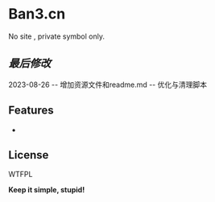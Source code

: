 ﻿# Ban3.cn
No site , private symbol only.

## _最后修改_

2023-08-26
-- 增加资源文件和readme.md
-- 优化与清理脚本

## Features

- 

## License

WTFPL

**Keep it simple, stupid!**